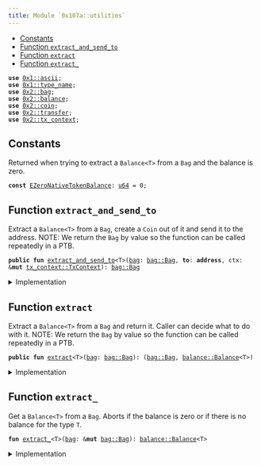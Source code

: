 ```yaml
---
title: Module `0x107a::utilities`
---
```




-  [Constants](#@Constants_0)
-  [Function `extract_and_send_to`](#0x107a_utilities_extract_and_send_to)
-  [Function `extract`](#0x107a_utilities_extract)
-  [Function `extract_`](#0x107a_utilities_extract_)


<pre><code><b>use</b> <a href="../move-stdlib/ascii.md#0x1_ascii">0x1::ascii</a>;
<b>use</b> <a href="../move-stdlib/type_name.md#0x1_type_name">0x1::type_name</a>;
<b>use</b> <a href="../iota-framework/bag.md#0x2_bag">0x2::bag</a>;
<b>use</b> <a href="../iota-framework/balance.md#0x2_balance">0x2::balance</a>;
<b>use</b> <a href="../iota-framework/coin.md#0x2_coin">0x2::coin</a>;
<b>use</b> <a href="../iota-framework/transfer.md#0x2_transfer">0x2::transfer</a>;
<b>use</b> <a href="../iota-framework/tx_context.md#0x2_tx_context">0x2::tx_context</a>;
</code></pre>



<a name="@Constants_0"></a>

## Constants


<a name="0x107a_utilities_EZeroNativeTokenBalance"></a>

Returned when trying to extract a <code>Balance&lt;T&gt;</code> from a <code>Bag</code> and the balance is zero.


<pre><code><b>const</b> <a href="utilities.md#0x107a_utilities_EZeroNativeTokenBalance">EZeroNativeTokenBalance</a>: <a href="../move-stdlib/u64.md#0x1_u64">u64</a> = 0;
</code></pre>



<a name="0x107a_utilities_extract_and_send_to"></a>

## Function `extract_and_send_to`

Extract a <code>Balance&lt;T&gt;</code> from a <code>Bag</code>, create a <code>Coin</code> out of it and send it to the address.
NOTE: We return the <code>Bag</code> by value so the function can be called repeatedly in a PTB.


<pre><code><b>public</b> <b>fun</b> <a href="utilities.md#0x107a_utilities_extract_and_send_to">extract_and_send_to</a>&lt;T&gt;(<a href="../iota-framework/bag.md#0x2_bag">bag</a>: <a href="../iota-framework/bag.md#0x2_bag_Bag">bag::Bag</a>, <b>to</b>: <b>address</b>, ctx: &<b>mut</b> <a href="../iota-framework/tx_context.md#0x2_tx_context_TxContext">tx_context::TxContext</a>): <a href="../iota-framework/bag.md#0x2_bag_Bag">bag::Bag</a>
</code></pre>



<details>
<summary>Implementation</summary>


<pre><code><b>public</b> <b>fun</b> <a href="utilities.md#0x107a_utilities_extract_and_send_to">extract_and_send_to</a>&lt;T&gt;(<b>mut</b> <a href="../iota-framework/bag.md#0x2_bag">bag</a>: Bag, <b>to</b>: <b>address</b>, ctx: &<b>mut</b> TxContext): Bag {
    <b>let</b> <a href="../iota-framework/coin.md#0x2_coin">coin</a> = <a href="../iota-framework/coin.md#0x2_coin_from_balance">coin::from_balance</a>(<a href="utilities.md#0x107a_utilities_extract_">extract_</a>&lt;T&gt;(&<b>mut</b> <a href="../iota-framework/bag.md#0x2_bag">bag</a>), ctx);
    <a href="../iota-framework/transfer.md#0x2_transfer_public_transfer">transfer::public_transfer</a>(<a href="../iota-framework/coin.md#0x2_coin">coin</a>, <b>to</b>);
    <a href="../iota-framework/bag.md#0x2_bag">bag</a>
}
</code></pre>



</details>

<a name="0x107a_utilities_extract"></a>

## Function `extract`

Extract a <code>Balance&lt;T&gt;</code> from a <code>Bag</code> and return it. Caller can decide what to do with it.
NOTE: We return the <code>Bag</code> by value so the function can be called repeatedly in a PTB.


<pre><code><b>public</b> <b>fun</b> <a href="utilities.md#0x107a_utilities_extract">extract</a>&lt;T&gt;(<a href="../iota-framework/bag.md#0x2_bag">bag</a>: <a href="../iota-framework/bag.md#0x2_bag_Bag">bag::Bag</a>): (<a href="../iota-framework/bag.md#0x2_bag_Bag">bag::Bag</a>, <a href="../iota-framework/balance.md#0x2_balance_Balance">balance::Balance</a>&lt;T&gt;)
</code></pre>



<details>
<summary>Implementation</summary>


<pre><code><b>public</b> <b>fun</b> <a href="utilities.md#0x107a_utilities_extract">extract</a>&lt;T&gt;(<b>mut</b> <a href="../iota-framework/bag.md#0x2_bag">bag</a>: Bag): (Bag, Balance&lt;T&gt;) {
    <b>let</b> <a href="../iota-framework/balance.md#0x2_balance">balance</a> = <a href="utilities.md#0x107a_utilities_extract_">extract_</a>&lt;T&gt;(&<b>mut</b> <a href="../iota-framework/bag.md#0x2_bag">bag</a>);
    (<a href="../iota-framework/bag.md#0x2_bag">bag</a>, <a href="../iota-framework/balance.md#0x2_balance">balance</a>)
}
</code></pre>



</details>

<a name="0x107a_utilities_extract_"></a>

## Function `extract_`

Get a <code>Balance&lt;T&gt;</code> from a <code>Bag</code>.
Aborts if the balance is zero or if there is no balance for the type <code>T</code>.


<pre><code><b>fun</b> <a href="utilities.md#0x107a_utilities_extract_">extract_</a>&lt;T&gt;(<a href="../iota-framework/bag.md#0x2_bag">bag</a>: &<b>mut</b> <a href="../iota-framework/bag.md#0x2_bag_Bag">bag::Bag</a>): <a href="../iota-framework/balance.md#0x2_balance_Balance">balance::Balance</a>&lt;T&gt;
</code></pre>



<details>
<summary>Implementation</summary>


<pre><code><b>fun</b> <a href="utilities.md#0x107a_utilities_extract_">extract_</a>&lt;T&gt;(<a href="../iota-framework/bag.md#0x2_bag">bag</a>: &<b>mut</b> Bag): Balance&lt;T&gt; {
    <b>let</b> key = <a href="../move-stdlib/type_name.md#0x1_type_name_get">type_name::get</a>&lt;T&gt;().into_string();

    // This call aborts <b>if</b> the key doesn't exist.
    <b>let</b> <a href="../iota-framework/balance.md#0x2_balance">balance</a> : Balance&lt;T&gt; = <a href="../iota-framework/bag.md#0x2_bag">bag</a>.remove(key);

    <b>assert</b>!(<a href="../iota-framework/balance.md#0x2_balance">balance</a>.value() != 0, <a href="utilities.md#0x107a_utilities_EZeroNativeTokenBalance">EZeroNativeTokenBalance</a>);

    <a href="../iota-framework/balance.md#0x2_balance">balance</a>
}
</code></pre>



</details>
